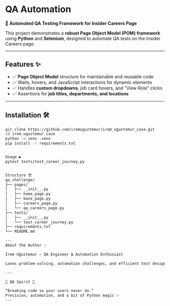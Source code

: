 # QA Automation

🚀 **Automated QA Testing Framework for Insider Careers Page**

This project demonstrates a **robust Page Object Model (POM) framework** using **Python** and **Selenium**, designed to automate QA tests on the Insider Careers page.

---

## Features ✨

- ✅ **Page Object Model** structure for maintainable and reusable code  
- ✅ Waits, hovers, and JavaScript interactions for dynamic elements  
- ✅ Handles **custom dropdowns**, job card hovers, and "View Role" clicks  
- ✅ Assertions for **job titles, departments, and locations** 

---

## Installation 🛠️

```bash
git clone https://github.com/iremuguztemur/irem_uguztemur_case.git
cd irem_uguztemur_case
python -m venv .venv
pip install -r requirements.txt


Usage ▶️
pytest tests/test_career_journey.py


Structure 🏗️
qa_challenge/
├── pages/
│   ├── __init__.py
|   ├── home_page.py
|   ├── base_page.py
│   ├── careers_page.py
│   └── qa_careers_page.py
├── tests/
│   ├── __init__.py
│   └── test_career_journey.py
├── requirements.txt
└── README.md

---
About the Author 💡

İrem Uğuztemur – QA Engineer & Automation Enthusiast

Loves problem-solving, automation challenges, and efficient test design

---

🦄 QA Spirit 🚀

“Breaking code so your users never do.”
Precision, automation, and a bit of Python magic ✨
---
